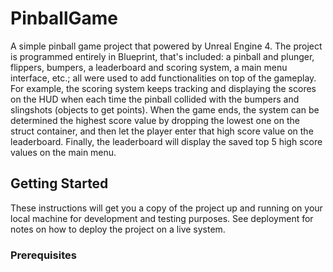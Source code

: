 # PinballGame
A simple pinball game project that powered by Unreal Engine 4. The project is programmed entirely in Blueprint, that's included: a pinball and plunger, flippers, bumpers, a leaderboard and scoring system, a main menu interface, etc.; all were used to add functionalities on top of the gameplay. For example, the scoring system keeps tracking and displaying the scores on the HUD when each time the pinball collided with the bumpers and slingshots (objects to get points). When the game ends, the system can be determined the highest score value by dropping the lowest one on the struct container, and then let the player enter that high score value on the leaderboard. Finally, the leaderboard will display the saved top 5 high score values on the main menu. 

## Getting Started
These instructions will get you a copy of the project up and running on your local machine for development and testing purposes. See deployment for notes on how to deploy the project on a live system.

### Prerequisites
